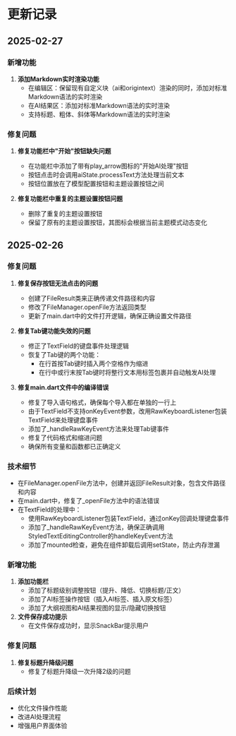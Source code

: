 # 更新记录

## 2025-02-27

### 新增功能

1.  **添加Markdown实时渲染功能**
    -   在编辑区：保留现有自定义块（ai和origintext）渲染的同时，添加对标准Markdown语法的实时渲染
    -   在AI结果区：添加对标准Markdown语法的实时渲染
    -   支持标题、粗体、斜体等Markdown语法的实时渲染

### 修复问题

1.  **修复功能栏中"开始"按钮缺失问题**
    -   在功能栏中添加了带有play_arrow图标的"开始AI处理"按钮
    -   按钮点击时会调用aiState.processText方法处理当前文本
    -   按钮位置放在了模型配置按钮和主题设置按钮之间

2.  **修复功能栏中重复的主题设置按钮问题**
    -   删除了重复的主题设置按钮
    -   保留了原有的主题设置按钮，其图标会根据当前主题模式动态变化

## 2025-02-26

### 修复问题

1.  **修复保存按钮无法点击的问题**
    -   创建了FileResult类来正确传递文件路径和内容
    -   修改了FileManager.openFile方法返回类型
    -   更新了main.dart中的文件打开逻辑，确保正确设置文件路径

2.  **修复Tab键功能失效的问题**
    -   修正了TextField的键盘事件处理逻辑
    -   恢复了Tab键的两个功能：
        -   在行首按Tab键时插入两个空格作为缩进
        -   在行中或行末按Tab键时将整行文本用<ai>标签包裹并自动触发AI处理

3.  **修复main.dart文件中的编译错误**
    -   修复了导入语句格式，确保每个导入都在单独的一行上
    -   由于TextField不支持onKeyEvent参数，改用RawKeyboardListener包装TextField来处理键盘事件
    -   添加了\_handleRawKeyEvent方法来处理Tab键事件
    -   修复了代码格式和缩进问题
    -   确保所有变量和函数都已正确定义

### 技术细节

-   在FileManager.openFile方法中，创建并返回FileResult对象，包含文件路径和内容
-   在main.dart中，修复了\_openFile方法中的语法错误
-   在TextField的处理中：
    -   使用RawKeyboardListener包装TextField，通过onKey回调处理键盘事件
    -   添加了\_handleRawKeyEvent方法，确保正确调用StyledTextEditingController的handleKeyEvent方法
    -   添加了mounted检查，避免在组件卸载后调用setState，防止内存泄漏

### 新增功能

1.  **添加功能栏**
    -   添加了标题级别调整按钮（提升、降低、切换标题/正文）
    -   添加了AI标签操作按钮（插入AI标签、插入原文标签）
    -   添加了大纲视图和AI结果视图的显示/隐藏切换按钮
2.  **文件保存成功提示**
    -   在文件保存成功时，显示SnackBar提示用户

### 修复问题

1.  **修复标题升降级问题**
    -   修复了标题升降级一次升降2级的问题

### 后续计划

-   优化文件操作性能
-   改进AI处理流程
-   增强用户界面体验